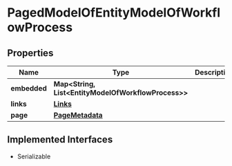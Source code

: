 

# PagedModelOfEntityModelOfWorkflowProcess


## Properties

| Name | Type | Description | Notes |
|------------ | ------------- | ------------- | -------------|
|**embedded** | **Map&lt;String, List&lt;EntityModelOfWorkflowProcess&gt;&gt;** |  |  [optional] |
|**links** | [**Links**](Links.md) |  |  [optional] |
|**page** | [**PageMetadata**](PageMetadata.md) |  |  [optional] |


## Implemented Interfaces

* Serializable



